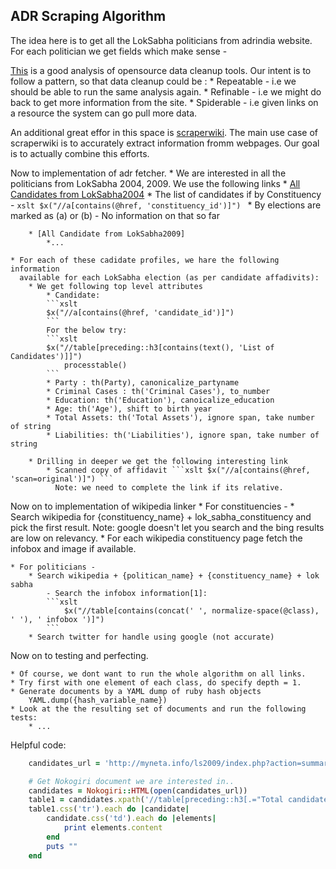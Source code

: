 ADR Scraping Algorithm
----------------------

The idea here is to get all the LokSabha politicians from adrindia website. For 
each politician we get fields which make sense - 

[This](http://courses.cs.washington.edu/courses/cse544/13sp/final-projects/p12-plarsson.pdf)
is a good analysis of opensource data cleanup tools. Our intent is to follow a 
pattern, so that data cleanup could be :
	* Repeatable - i.e we should be able to run the same analysis again.
	* Refinable - i.e we might do back to get more information from the site.
	* Spiderable - i.e given links on a resource the system can go pull more data.

An additional great effor in this space is [scraperwiki](http://www.scraperwiki.com).
The main use case of scraperwiki is to accurately extract information fromm webpages.
Our goal is to actually combine this efforts.

Now to implementation of adr fetcher. 
	* We are interested in all the politicians from LokSabha 2004, 2009. We use
	  the following links
	  	* [All Candidates from LokSabha2004](http://myneta.info/loksabha2004/)
	  		* The list of candidates if by Constituency -
	  			```xslt
		  			$x("//a[contains(@href, 'constituency_id')]")
		  		```
	  		* By elections are marked as (a) or (b) -
	  				No information on that so far

	  	* [All Candidate from LokSabha2009]
	  		*... 

	* For each of these cadidate profiles, we hare the following information 
	  available for each LokSabha election (as per candidate affadivits):
	  	* We get following top level attributes
	  		* Candidate: 
	  		```xslt
	  		$x("//a[contains(@href, 'candidate_id')]")
	  		```
	  		For the below try:
	  		```xslt
	  		$x("//table[preceding::h3[contains(text(), 'List of Candidates')]]")
	  			processtable()
	  		```
	  		* Party : th(Party), canonicalize_partyname
	  		* Criminal Cases : th('Criminal Cases'), to_number
	  		* Education: th('Education'), canoicalize_education
	  		* Age: th('Age'), shift to birth year
	  		* Total Assets: th('Total Assets'), ignore span, take number of string
	  		* Liabilities: th('Liabilities'), ignore span, take number of string

	  	* Drilling in deeper we get the following interesting link
	  		* Scanned copy of affidavit ```xslt $x("//a[contains(@href, 'scan=original')]") ```
	  		  Note: we need to complete the link if its relative.

Now on to implementation of wikipedia linker
	* For constituencies -
		* Search wikipedia for {constituency_name} + lok_sabha_constituency 
			and pick the first result. Note: google doesn't let you search and 
			the bing results are low on relevancy.
		* For each wikipedia constituency page fetch the infobox and image if available.

	* For politicians -
		* Search wikipedia + {politican_name} + {constituency_name} + lok sabha
			- Search the infobox information[1]:
			```xslt
				$x("//table[contains(concat(' ', normalize-space(@class), ' '), ' infobox ')]")
			```
		* Search twitter for handle using google (not accurate)


Now on to testing and perfecting.

	* Of course, we dont want to run the whole algorithm on all links.
 	* Try first with one element of each class, do specify depth = 1.
	* Generate documents by a YAML dump of ruby hash objects
		YAML.dump({hash_variable_name})
	* Look at the the resulting set of documents and run the following tests:
		* ...

Helpful code:
```ruby
	candidates_url = 'http://myneta.info/ls2009/index.php?action=summary&subAction=candidates_analyzed&sort=candidate#summary'

	# Get Nokogiri document we are interested in..
	candidates = Nokogiri::HTML(open(candidates_url))
	table1 = candidates.xpath('//table[preceding::h3[.="Total candidates analyzed by NEW"]]')
	table1.css('tr').each do |candidate|
		candidate.css('td').each do |elements|
			print elements.content
		end
		puts ""
	end
```

[1]: http://stackoverflow.com/questions/1390568/how-to-match-attributes-that-contain-a-certain-string